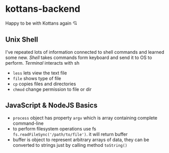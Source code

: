 # kottans-backend

Happy to be with Kottans again :cupid:

## Unix Shell

I've repeated lots of information connected to shell commands and learned some new.
_Shell_ takes commands form keyboard and send it to OS to perform. _Terminal_ interacts with sh

- `less` lets view the text file
- `file` shows type of file
- `cp` copies files and directories
- `chmod` change permission to file or dir

## JavaScript & NodeJS Basics

- `process` object has property `argv` which is array containing complete command-line
- to perform filesystem operations use fs `fs.readFileSync('/path/to/file')`. it will return buffer
- buffer is object to represent arbitrary arrays of data, they can be converted to strings just by calling method `toString()`
